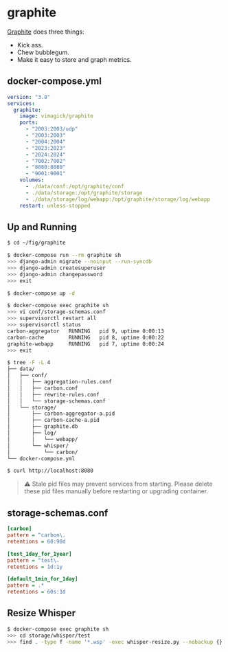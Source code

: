 graphite
========

[Graphite][1] does three things:

- Kick ass.
- Chew bubblegum.
- Make it easy to store and graph metrics.

## docker-compose.yml

```yaml
version: "3.8"
services:
  graphite:
    image: vimagick/graphite
    ports:
      - "2003:2003/udp"
      - "2003:2003"
      - "2004:2004"
      - "2023:2023"
      - "2024:2024"
      - "7002:7002"
      - "8080:8080"
      - "9001:9001"
    volumes:
      - ./data/conf:/opt/graphite/conf
      - ./data/storage:/opt/graphite/storage
      - ./data/storage/log/webapp:/opt/graphite/storage/log/webapp
    restart: unless-stopped
```

## Up and Running

```bash
$ cd ~/fig/graphite

$ docker-compose run --rm graphite sh
>>> django-admin migrate --noinput --run-syncdb
>>> django-admin createsuperuser
>>> django-admin changepassword
>>> exit

$ docker-compose up -d

$ docker-compose exec graphite sh
>>> vi conf/storage-schemas.conf
>>> supervisorctl restart all
>>> supervisorctl status
carbon-aggregator   RUNNING   pid 9, uptime 0:00:13
carbon-cache        RUNNING   pid 8, uptime 0:00:22
graphite-webapp     RUNNING   pid 7, uptime 0:00:24
>>> exit

$ tree -F -L 4
├── data/
│   ├── conf/
│   │   ├── aggregation-rules.conf
│   │   ├── carbon.conf
│   │   ├── rewrite-rules.conf
│   │   └── storage-schemas.conf
│   └── storage/
│       ├── carbon-aggregator-a.pid
│       ├── carbon-cache-a.pid
│       ├── graphite.db
│       ├── log/
│       │   └── webapp/
│       └── whisper/
│           └── carbon/
└── docker-compose.yml

$ curl http://localhost:8080
```

> :warning: Stale pid files may prevent services from starting.
> Please delete these pid files manually before restarting or upgrading container.

## storage-schemas.conf

```ini
[carbon]
pattern = ^carbon\.
retentions = 60:90d

[test_1day_for_1year]
pattern = ^test\.
retentions = 1d:1y

[default_1min_for_1day]
pattern = .*
retentions = 60s:1d
```

## Resize Whisper

```bash
$ docker-compose exec graphite sh
>>> cd storage/whisper/test
>>> find . -type f -name '*.wsp' -exec whisper-resize.py --nobackup {} 1d:1y \;
```

[1]: http://graphiteapp.org/
